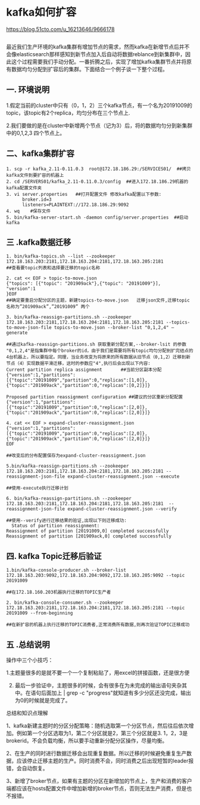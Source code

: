 # kafka如何扩容

https://blog.51cto.com/u_16213646/9666178



```

```

最近我们生产环境的kafka集群有增加节点的需求，然而kafka在新增节点后并不会像elasticsearch那样感知到新节点加入后自动将数据reblance到新集群中，因此这个过程需要我们手动分配。一番折腾之后，实现了增加kafka集群节点并将原有数据均匀分配到扩容后的集群。下面结合一个例子谈一下整个过程。

## 一. 环境说明

1.假定当前的cluster中只有（0，1，2）三个kafka节点，有一个名为20191009的topic，该topic有2个replica，均匀分布在三个节点上.

2.我们要做的是在cluster中新增两个节点（记为3）后，将的数据均匀分到新集群中的0,1,2,3 四个节点上。

## 二、kafka集群扩容

```shell
1. scp -r kafka_2.11-0.11.0.3  root@172.18.186.29:/SERVICES01/  ##拷贝kafka文件到要扩容的机器上
2. cd /SERVERS01/kafka_2.11-0.11.0.3/config  ##进入172.18.186.29机器的kafka配置文件夹
3. vi server.properties   ##打开配置文件 修改kafka配置以下参数:
      broker.id=3
      listeners=PLAINTEXT://172.18.186.29:9092
4. wq    #保存文件
5. bin/kafka-server-start.sh -daemon config/server.properties  ##启动kafka
```

## 三 .kafka数据迁移

```shell
1. bin/kafka-topics.sh --list --zookeeper 172.18.163.203:2181,172.18.163.204:2181,172.18.163.205:2181  
##查看要topic列表和选择要迁移的topic名称

2. cat << EOF > topic-to-move.json
{"topics": [{"topic": "201909ack"},{"topic": "20191009"}],
"version":1
}EOF
##确定要重启分配分区的主题，新建topics-to-move.json   迁移json文件,迁移topic名称为”201909ack”,”20191009” 两个

3. bin/kafka-reassign-partitions.sh --zookeeper 172.18.163.203:2181,172.18.163.204:2181,172.18.163.205:2181 --topics-to-move-json-file topics-to-move.json --broker-list "0,1,2,4" –generate

##通过kafka-reassign-partitions.sh 获取重新分配方案,--broker-lsit 的参数 "0,1,2,4"是指集群中每个broker的id，由于我们是需要将所有topic均匀分配到扩完结点的4台机器上，所以要指定。同理，当业务改变为将原来的所有数据从旧节点（0,1,2）迁移到新节点（4）实现数据平滑迁移，这时的参数应"4",执行后会出现以下内容:
Current partition replica assignment       ##当前分区副本分配
{"version":1,"partitions":[{"topic":"20191009","partition":0,"replicas":[1,0]},{"topic":"201909ack","partition":0,"replicas":[0,2]}]}

Proposed partition reassignment configuration ##建议的分区重新分配配置
{"version":1,"partitions":[{"topic":"20191009","partition":0,"replicas":[2,0]},{"topic":"201909ack","partition":0,"replicas":[2,0]}]}

4. cat << EOF > expand-cluster-reassignment.json
{"version":1,"partitions":[{"topic":"20191009","partition":0,"replicas":[2,0]},{"topic":"201909ack","partition":0,"replicas":[2,0]}]}
EOF

##改变后的分布配置保存为expand-cluster-reassignment.json

5.bin/kafka-reassign-partitions.sh --zookeeper 172.18.163.203:2181,172.18.163.204:2181,172.18.163.205:2181 --reassignment-json-file expand-cluster-reassignment.json --execute

##使用-execute执行迁移计划

6. bin/kafka-reassign-partitions.sh --zookeeper 172.18.163.203:2181,172.18.163.204:2181,172.18.163.205:2181  --reassignment-json-file expand-cluster-reassignment.json --verify

##使用--verify进行迁移结果的验证,出现以下则迁移成功:
  Status of partition reassignment:
Reassignment of partition [20191009,0] completed successfully
Reassignment of partition [201909ack,0] completed successfully
```

## 四. kafka Topic迁移后验证

```shell
1.bin/kafka-console-producer.sh --broker-list 172.18.163.203:9092,172.18.163.204:9092,172.18.163.205:9092 --topic 20191009

##在172.18.160.203机器执行迁移的TOPIC生产者

2. bin/kafka-console-consumer.sh --zookeeper 172.18.163.203:2181,172.18.163.204:2181,172.18.163.205:2181 --topic 20191009 --from-beginning

##在新扩容的机器上执行迁移的TOPIC消费者,正常消费所有数据,则再次验证TOPIC迁移成功
```



## 五 .总结说明

操作中三个小技巧：

1.主题量很多的是就不要一个一个复制粘贴了，用excel的拼接函数，还是很方便

2. 最后一步验证中，主题很多的时候，会有很多在为未完成的输出语句夹杂其中。在语句后面加上  | grep -c "progress"就知道有多少分区还没完成，输出为0的时候就是完成了。

总结和知识点理解

1、kafka新建主题时的分区分配策略：随机选取第一个分区节点，然后往后依次增加。例如第一个分区选取为1，第二个分区就是2，第三个分区就是3.  1，2，3是brokerid。不会负载均衡，所以要手动重新分配分区操作，尽量均衡。

2、在生产的同时进行数据迁移会出现重复数据。所以迁移的时候避免重复生产数据，应该停止迁移主题的生产。同时消费不会，同时消费之后出现短暂的leader报错，会自动恢复。

3、新增了broker节点，如果有主题的分区在新增加的节点上，生产和消费的客户端都应该在hosts配置文件中增加新增的broker节点，否则无法生产消费，但是也不报错。